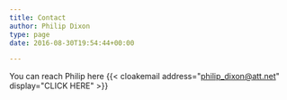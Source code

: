```yaml
---
title: Contact
author: Philip Dixon
type: page
date: 2016-08-30T19:54:44+00:00

---
```

You can reach Philip here {{< cloakemail address="philip_dixon@att.net" display="CLICK HERE" >}}
